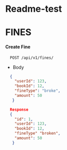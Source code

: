 # Readme-test

# FINES
#### <a name="createFine"></a> Create Fine

```http
  POST /api/v1/fines/
```

-  Body
```json
  {
    "userId": 123,
    "bookId": 12,
    "fineType": "broke",
    "amount": 50
   }
```

```json
  Response
  {
    "id": 1,
    "userId": 123,
    "bookId": 12,
    "fineType" "broken",
    "amount": 50
   }
```

